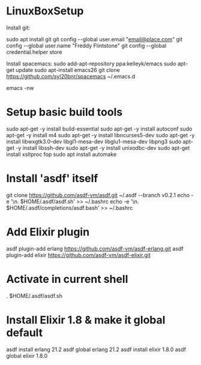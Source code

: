 # LinuxBoxSetup
Install git:

sudo apt install git
git config --global user.email "email@place.com"
git config --global user.name "Freddy Flintstone"
git config --global credential.helper store


Install spacemacs:
sudo add-apt-repository ppa:kelleyk/emacs
sudo apt-get update
sudo apt-install emacs26
git clone https://github.com/syl20bnr/spacemacs ~/.emacs.d

emacs -nw

# Setup basic build tools
sudo apt-get -y install build-essential
sudo apt-get -y install autoconf
sudo apt-get -y install m4
sudo apt-get -y install libncurses5-dev
sudo apt-get -y install libwxgtk3.0-dev libgl1-mesa-dev libglu1-mesa-dev libpng3
sudo apt-get -y install libssh-dev
sudo apt-get -y install unixodbc-dev
sudo apt-get install xsltproc fop
sudo apt install automake

# Install 'asdf' itself
git clone https://github.com/asdf-vm/asdf.git ~/.asdf --branch v0.2.1
echo -e '\n. $HOME/.asdf/asdf.sh' >> ~/.bashrc
echo -e '\n. $HOME/.asdf/completions/asdf.bash' >> ~/.bashrc

# Add Elixir plugin
asdf plugin-add erlang https://github.com/asdf-vm/asdf-erlang.git
asdf plugin-add elixir https://github.com/asdf-vm/asdf-elixir.git

# Activate in current shell
. $HOME/.asdf/asdf.sh

# Install Elixir 1.8 & make it global default
asdf install erlang 21.2
asdf global erlang 21.2
asdf install elixir 1.8.0
asdf global elixir 1.8.0

